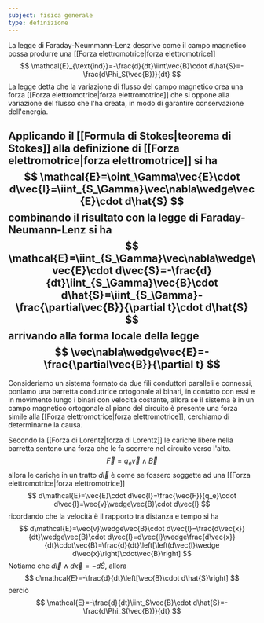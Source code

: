 ```yaml
---
subject: fisica generale
type: definizione
---
```

La legge di Faraday-Neummann-Lenz descrive come il campo magnetico possa produrre una [[Forza elettromotrice|forza elettromotrice]]
$$
\mathcal{E}_{\text{ind}}=-\frac{d}{dt}\iint\vec{B}\cdot d\hat{S}=-\frac{d\Phi_S(\vec{B})}{dt}
$$
La legge detta che la variazione di flusso del campo magnetico crea una forza [[Forza elettromotrice|forza elettromotrice]] che si oppone alla variazione del flusso che l'ha creata, in modo di garantire conservazione dell'energia.

Applicando il [[Formula di Stokes|teorema di Stokes]] alla definizione di [[Forza elettromotrice|forza elettromotrice]] si ha
$$
\mathcal{E}=\oint_\Gamma\vec{E}\cdot d\vec{l}=\iint_{S_\Gamma}\vec\nabla\wedge\vec{E}\cdot d\hat{S}
$$
combinando il risultato con la legge di Faraday-Neumann-Lenz si ha
$$
\mathcal{E}=\iint_{S_\Gamma}\vec\nabla\wedge\vec{E}\cdot d\vec{S}=-\frac{d}{dt}\iint_{S_\Gamma}\vec{B}\cdot d\hat{S}=\iint_{S_\Gamma}-\frac{\partial\vec{B}}{\partial t}\cdot d\hat{S}
$$
arrivando alla forma locale della legge
$$
\vec\nabla\wedge\vec{E}=-\frac{\partial\vec{B}}{\partial t}
$$
---
Consideriamo un sistema formato da due fili conduttori paralleli e connessi, poniamo una barretta conduttrice ortogonale ai binari, in contatto con essi e in movimento lungo i binari con velocità costante, allora se il sistema è in un campo magnetico ortogonale al piano del circuito è presente una forza simile alla [[Forza elettromotrice|forza elettromotrice]], cerchiamo di determinarne la causa.

Secondo la [[Forza di Lorentz|forza di Lorentz]] le cariche libere nella barretta sentono una forza che le fa scorrere nel circuito verso l'alto.
$$
\vec{F}=q_e\vec{v}\wedge\vec{B}
$$
allora le cariche in un tratto $d\vec{l}$ è come se fossero soggette ad una [[Forza elettromotrice|forza elettromotrice]]
$$
d\mathcal{E}=\vec{E}\cdot d\vec{l}=\frac{\vec{F}}{q_e}\cdot d\vec{l}=\vec{v}\wedge\vec{B}\cdot d\vec{l}
$$
ricordando che la velocità è il rapporto tra distanza e tempo si ha
$$
d\mathcal{E}=\vec{v}\wedge\vec{B}\cdot d\vec{l}=\frac{d\vec{x}}{dt}\wedge\vec{B}\cdot d\vec{l}=d\vec{l}\wedge\frac{d\vec{x}}{dt}\cdot\vec{B}=\frac{d}{dt}\left[\left(d\vec{l}\wedge d\vec{x}\right)\cdot\vec{B}\right]
$$
Notiamo che $d\vec{l}\wedge d\vec{x}=-d\hat{S}$, allora
$$
d\mathcal{E}=-\frac{d}{dt}\left[\vec{B}\cdot d\hat{S}\right]
$$
perciò
$$
\mathcal{E}=-\frac{d}{dt}\iint_S\vec{B}\cdot d\hat{S}=-\frac{d\Phi_S(\vec{B})}{dt}
$$